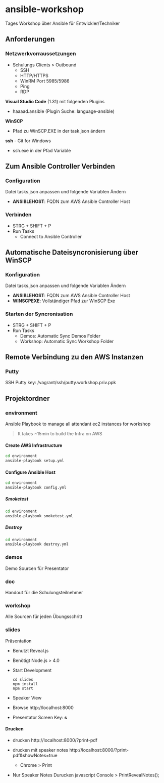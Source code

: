 # ansible-workshop

Tages Workshop über Ansible für Entwickler/Techniker

## Anforderungen

### Netzwerkvorraussetzungen

- Schulungs Clients > Outbound
  - SSH
  - HTTP/HTTPS
  - WinRM Port 5985/5986
  - Ping
  - RDP

**Visual Studio Code** (1.31) mit folgenden Plugins

- haaaad.ansible (Plugin Suche: language-ansible)

**WinSCP**

- Pfad zu WinSCP.EXE in der task.json ändern

**ssh** - Git for Windows

- ssh.exe in der Pfad Variable

## Zum Ansible Controller Verbinden

### Configuration

Datei tasks.json anpassen und folgende Variablen Ändern

- **ANSIBLEHOST**: FQDN zum AWS Ansible Controller Host

### Verbinden

- STRG + SHIFT + P
- Run Tasks
  - Connect to Ansible Controller

## Automatische Dateisyncronisierung über WinSCP

### Konfiguration

Datei tasks.json anpassen und folgende Variablen Ändern

- **ANSIBLEHOST**: FQDN zum AWS Ansible Controller Host
- **WINSCPEXE**: Vollständiger Pfad zur WinSCP Exe

### Starten der Syncronisation

- STRG + SHIFT + P
- Run Tasks
  - Demos: Automatic Sync Demos Folder
  - Workshop: Automatic Sync Workshop Folder

## Remote Verbindung zu den AWS Instanzen

### Putty

SSH Putty key: /vagrant/ssh/putty.workshop.priv.ppk

## Projektordner

### environment

Ansible Playbook to manage all attendant ec2 instances for workshop

> It takes ~15min to build the Infra on AWS
  
#### Create AWS Infrastructure

```sh
cd environment
ansible-playbook setup.yml
```

#### Configure Ansible Host

```sh
cd environment
ansible-playbook config.yml
```

##### Smoketest

```sh
cd environment
ansible-playbook smoketest.yml
```

##### Destroy

```sh
cd environment
ansible-playbook destroy.yml
```

### demos

Demo Sourcen für Presentator

### doc

Handout für die Schulungsteilnehmer

### workshop

Alle Sourcen für jeden Übungsschritt

### slides

Präsentation

- Benutzt Reveal.js
- Benötigt Node.js > 4.0
- Start Development

  ```batch
  cd slides
  npm install
  npm start
  ```

- Speaker View
- Browse http://localhost:8000
- Presentator Screen Key: **s**

#### Drucken
- drucken http://localhost:8000/?print-pdf
- drucken mit speaker notes http://localhost:8000/?print-pdf&showNotes=true
  - Chrome > Print

- Nur Speaker Notes Durucken
  javascript Console > PrintRevealNotes();